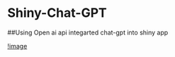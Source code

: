 # Shiny-Chat-GPT

##Using Open ai api integarted chat-gpt into shiny app

[!image](https://github.com/arunkumarmahesh/Shiny-Chat-GPT/blob/main/shiny-chat-gpt.PNG?raw=true)
